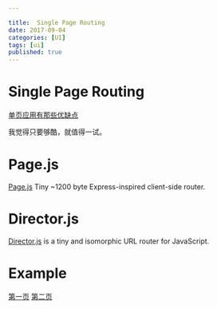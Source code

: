 ```yaml
---

title:  Single Page Routing
date: 2017-09-04
categories: [UI]
tags: [ui]
published: true
---
```



<style>
#result {
    height: 100px;
    line-height: 100px;
    font-size: 2rem;
    text-align: center;
    color: #fff;
}
</style>

# Single Page Routing

[单页应用有那些优缺点](https://www.zhihu.com/question/20792064)


我觉得只要够酷，就值得一试。

# Page.js

[Page.js](http://visionmedia.github.io/page.js/) Tiny ~1200 byte Express-inspired client-side router.


# Director.js

[Director.js](https://github.com/flatiron/director) is a tiny and isomorphic URL router for JavaScript.


 
# Example
 
<a class="btn-link btn-success" href="#/first">第一页</a>
<a class="btn-link btn-info" href="#/second">第二页</a>
<div id="result"></div>

 
 
 
 
<script type="text/javascript">
    function Router(){
        this.routes = {};
        this.curUrl = '';
        
        this.route = function(path, callback){
            this.routes[path] = callback || function(){};
        };
        
        this.refresh = function(){
            this.curUrl = location.hash.slice(1) || '/';
            this.routes[this.curUrl]();
        };
        
        this.init = function(){
            window.addEventListener('load', this.refresh.bind(this), false);
            window.addEventListener('hashchange', this.refresh.bind(this), false);
        }
    }

    var R = new Router();
    R.init();
    var res = document.getElementById('result');

    R.route('/first', function() {
       res.style.background = 'orange';
    	res.innerHTML = '这是第一页';
    });
    R.route('/second', function() {
       res.style.background = 'black';
    	res.innerHTML = '这是第二页';
    });
</script>




